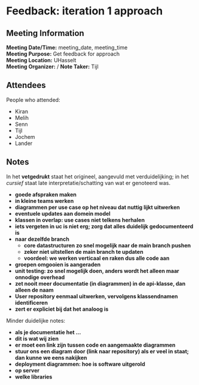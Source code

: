 # Feedback: iteration 1 approach
## Meeting Information
**Meeting Date/Time:** meeting_date, meeting_time  
**Meeting Purpose:** Get feedback for approach  
**Meeting Location:** UHasselt  
**Meeting Organizer:** / 
**Note Taker:** Tijl  

## Attendees
People who attended:
- Kiran
- Melih
- Senn
- Tijl
- Jochem
- Lander

## Notes
In het **vetgedrukt** staat het origineel, aangevuld met verduidelijking; in het *cursief* staat late interpretatie/schatting van wat er genoteerd was.
- **goede afspraken maken**
- **in kleine teams werken**
- **diagrammen per use case op het niveau dat nuttig lijkt uitwerken**
- **eventuele updates aan domein model**
- **klassen in overlap: use cases niet telkens herhalen**
- **iets vergeten in uc is niet erg; zorg dat alles duidelijk gedocumenteerd is**
- **naar dezelfde branch**
  - **core datastructuren zo snel mogelijk naar de main branch pushen**
  - **zeker niet uitstellen de main branch te updaten**
  - **voordeel: we werken verticaal en raken dus alle code aan**
- **groepen omgooien is aangeraden**
- **unit testing: zo snel mogelijk doen, anders wordt het alleen maar onnodige overhead**
- **zet nooit meer documentatie (in diagrammen) in de api-klasse, dan alleen de naam**
- **User repository eenmaal uitwerken, vervolgens klassendnamen identificeren**
- **zert er expliciet bij dat het analoog is**

Minder duidelijke notes:
- **als je documentatie het ...**
- **dit is wat wij zien**
- **er moet een link zijn tussen code en aangemaakte diagrammen**
- **stuur ons een diagram door (link naar repository) als er veel in staat; dan kunne we eens nakijken**
- **deployment diagrammen: hoe is software uitgerold**
- **op server**
- **welke libraries**